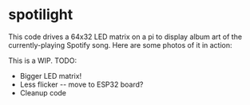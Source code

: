 # spotilight
This code drives a 64x32 LED matrix on a pi to display album art of the currently-playing Spotify song. Here are some photos of it in action:



This is a WIP.
TODO:
- Bigger LED matrix!
- Less flicker -- move to ESP32 board?
- Cleanup code
